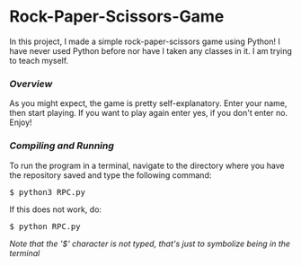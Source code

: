 # Rock-Paper-Scissors-Game
In this project, I made a simple rock-paper-scissors game using Python! I have never used Python before nor have I taken any classes in it. I am trying to teach myself. 

### ***Overview***
As you might expect, the game is pretty self-explanatory. Enter your name, then start playing. If you want to play again enter yes, if you don't enter no. Enjoy!

### ***Compiling and Running***
To run the program in a terminal, navigate to the directory where you have the repository saved and type the following command:
<pre>
$ python3 RPC.py
</pre>

If this does not work, do:
<pre>
$ python RPC.py
</pre>

*Note that the '$' character is not typed, that's just to symbolize being in the terminal*
